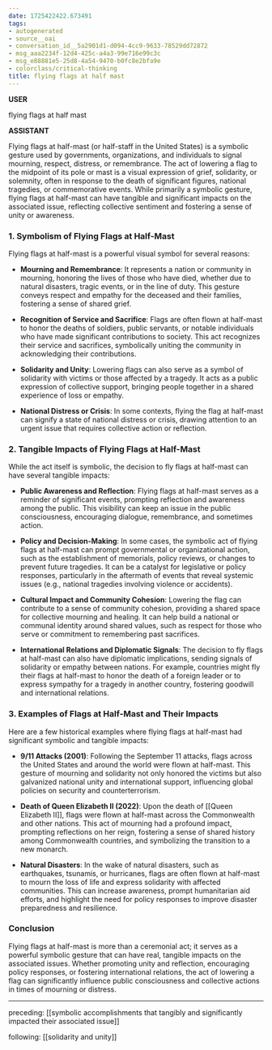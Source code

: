 ```yaml
---
date: 1725422422.673491
tags:
- autogenerated
- source__oai
- conversation_id__5a2901d1-d094-4cc9-9633-78529dd72872
- msg_aaa2234f-12d4-425c-a4a3-99e716e99c3c
- msg_e88881e5-25d8-4a54-9470-b0fc8e2bfa9e
- colorclass/critical-thinking
title: flying flags at half mast
---
```


**USER**

flying flags at half mast


**ASSISTANT**

Flying flags at half-mast (or half-staff in the United States) is a symbolic gesture used by governments, organizations, and individuals to signal mourning, respect, distress, or remembrance. The act of lowering a flag to the midpoint of its pole or mast is a visual expression of grief, solidarity, or solemnity, often in response to the death of significant figures, national tragedies, or commemorative events. While primarily a symbolic gesture, flying flags at half-mast can have tangible and significant impacts on the associated issue, reflecting collective sentiment and fostering a sense of unity or awareness.

### 1. **Symbolism of Flying Flags at Half-Mast**

Flying flags at half-mast is a powerful visual symbol for several reasons:

- **Mourning and Remembrance**: It represents a nation or community in mourning, honoring the lives of those who have died, whether due to natural disasters, tragic events, or in the line of duty. This gesture conveys respect and empathy for the deceased and their families, fostering a sense of shared grief.
  
- **Recognition of Service and Sacrifice**: Flags are often flown at half-mast to honor the deaths of soldiers, public servants, or notable individuals who have made significant contributions to society. This act recognizes their service and sacrifices, symbolically uniting the community in acknowledging their contributions.

- **Solidarity and Unity**: Lowering flags can also serve as a symbol of solidarity with victims or those affected by a tragedy. It acts as a public expression of collective support, bringing people together in a shared experience of loss or empathy.

- **National Distress or Crisis**: In some contexts, flying the flag at half-mast can signify a state of national distress or crisis, drawing attention to an urgent issue that requires collective action or reflection.

### 2. **Tangible Impacts of Flying Flags at Half-Mast**

While the act itself is symbolic, the decision to fly flags at half-mast can have several tangible impacts:

- **Public Awareness and Reflection**: Flying flags at half-mast serves as a reminder of significant events, prompting reflection and awareness among the public. This visibility can keep an issue in the public consciousness, encouraging dialogue, remembrance, and sometimes action.

- **Policy and Decision-Making**: In some cases, the symbolic act of flying flags at half-mast can prompt governmental or organizational action, such as the establishment of memorials, policy reviews, or changes to prevent future tragedies. It can be a catalyst for legislative or policy responses, particularly in the aftermath of events that reveal systemic issues (e.g., national tragedies involving violence or accidents).

- **Cultural Impact and Community Cohesion**: Lowering the flag can contribute to a sense of community cohesion, providing a shared space for collective mourning and healing. It can help build a national or communal identity around shared values, such as respect for those who serve or commitment to remembering past sacrifices.

- **International Relations and Diplomatic Signals**: The decision to fly flags at half-mast can also have diplomatic implications, sending signals of solidarity or empathy between nations. For example, countries might fly their flags at half-mast to honor the death of a foreign leader or to express sympathy for a tragedy in another country, fostering goodwill and international relations.

### 3. **Examples of Flags at Half-Mast and Their Impacts**

Here are a few historical examples where flying flags at half-mast had significant symbolic and tangible impacts:

- **9/11 Attacks (2001)**: Following the September 11 attacks, flags across the United States and around the world were flown at half-mast. This gesture of mourning and solidarity not only honored the victims but also galvanized national unity and international support, influencing global policies on security and counterterrorism.

- **Death of Queen Elizabeth II (2022)**: Upon the death of [[Queen Elizabeth II]], flags were flown at half-mast across the Commonwealth and other nations. This act of mourning had a profound impact, prompting reflections on her reign, fostering a sense of shared history among Commonwealth countries, and symbolizing the transition to a new monarch.

- **Natural Disasters**: In the wake of natural disasters, such as earthquakes, tsunamis, or hurricanes, flags are often flown at half-mast to mourn the loss of life and express solidarity with affected communities. This can increase awareness, prompt humanitarian aid efforts, and highlight the need for policy responses to improve disaster preparedness and resilience.

### Conclusion

Flying flags at half-mast is more than a ceremonial act; it serves as a powerful symbolic gesture that can have real, tangible impacts on the associated issues. Whether promoting unity and reflection, encouraging policy responses, or fostering international relations, the act of lowering a flag can significantly influence public consciousness and collective actions in times of mourning or distress.


---

preceding: [[symbolic accomplishments that tangibly and significantly impacted their associated issue]]  


following: [[solidarity and unity]]
